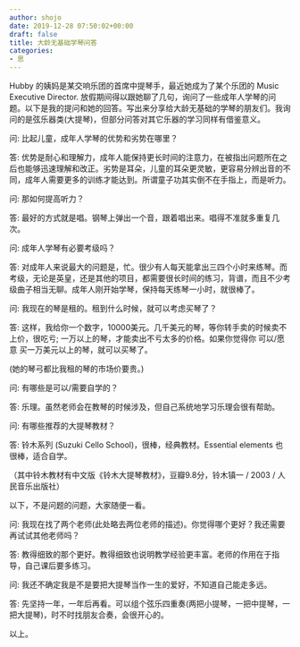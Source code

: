 ```yaml
---
author: shojo
date: 2019-12-28 07:50:02+00:00
draft: false
title: 大龄无基础学琴问答
categories:
- 思
---
```


Hubby 的姨妈是某交响乐团的首席中提琴手，最近她成为了某个乐团的 Music Executive Director. 放假期间得以跟她聊了几句，询问了一些成年人学琴的问题。以下是我的提问和她的回答。写出来分享给大龄无基础的学琴的朋友们。我询问的是弦乐器类(大提琴)，但部分问答对其它乐器的学习同样有借鉴意义。

问: 比起儿童，成年人学琴的优势和劣势在哪里？

答: 优势是耐心和理解力，成年人能保持更长时间的注意力，在被指出问题所在之后也能够迅速理解和改正。劣势是耳朵，儿童的耳朵更灵敏，更容易分辨出音的不同，成年人需要更多的训练才能达到。所谓童子功其实倒不在手指上，而是听力。

问: 那如何提高听力？

答: 最好的方式就是唱。钢琴上弹出一个音，跟着唱出来。唱得不准就多重复几次。

问: 成年人学琴有必要考级吗？

答: 对成年人来说最大的问题是，忙。很少有人每天能拿出三四个小时来练琴。而考级，无论是英皇，还是其他的项目，都需要很长时间的练习，背谱，而且不少考级曲子相当无聊。成年人刚开始学琴，保持每天练琴一小时，就很棒了。

问: 我现在的琴是租的。租到什么时候，就可以考虑买琴了？

答: 这样，我给你一个数字，10000美元。几千美元的琴，等你转手卖的时候卖不上价，很吃亏; 一万以上的琴，才能卖出不亏太多的价格。如果你觉得你 可以/愿意 买一万美元以上的琴，就可以买琴了。

(她的琴弓都比我租的琴的市场价要贵。)

问: 有哪些是可以/需要自学的？

答: 乐理。虽然老师会在教琴的时候涉及，但自己系统地学习乐理会很有帮助。

问: 有哪些推荐的大提琴教材？

答: 铃木系列 (Suzuki Cello School)，很棒，经典教材。Essential elements 也很棒，适合自学。

（其中铃木教材有中文版《铃木大提琴教材》，豆瓣9.8分，铃木镇一 / 2003 / 人民音乐出版社）

以下，不是问题的问题，大家随便一看。

问: 我现在找了两个老师(此处略去两位老师的描述)。你觉得哪个更好？我还需要再试试其他老师吗？

答: 教得细致的那个更好。教得细致也说明教学经验更丰富。老师的作用在于指导，自己课后要多练习。

问: 我还不确定我是不是要把大提琴当作一生的爱好，不知道自己能走多远。

答: 先坚持一年，一年后再看。可以组个弦乐四重奏(两把小提琴，一把中提琴，一把大提琴)，时不时找朋友合奏，会很开心的。

以上。
